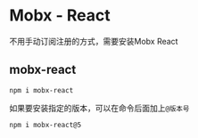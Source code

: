 # Mobx  - React

不用手动订阅注册的方式，需要安装Mobx React

## mobx-react

```
npm i mobx-react
```



如果要安装指定的版本，可以在命令后面加上`@版本号`

```
npm i mobx-react@5
```



